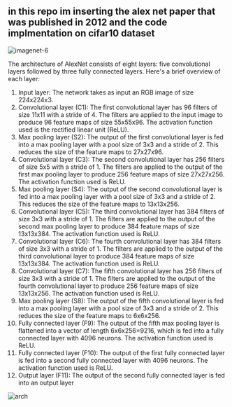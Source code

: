 ## in this repo im inserting the alex net paper that was published in 2012 and the code implmentation on cifar10 dataset 

![imagenet-6](https://user-images.githubusercontent.com/92921252/231774782-0e86ae45-6b29-42dc-9cae-52f9dec10b1a.png)


The architecture of AlexNet consists of eight layers: five convolutional layers followed by three fully connected layers. Here's a brief overview of each layer:
1.	Input layer: The network takes as input an RGB image of size 224x224x3.
2.	Convolutional layer (C1): The first convolutional layer has 96 filters of size 11x11 with a stride of 4. The filters are applied to the input image to produce 96 feature maps of size 55x55x96. The activation function used is the rectified linear unit (ReLU).
3.	Max pooling layer (S2): The output of the first convolutional layer is fed into a max pooling layer with a pool size of 3x3 and a stride of 2. This reduces the size of the feature maps to 27x27x96.
4.	Convolutional layer (C3): The second convolutional layer has 256 filters of size 5x5 with a stride of 1. The filters are applied to the output of the first max pooling layer to produce 256 feature maps of size 27x27x256. The activation function used is ReLU.
5.	Max pooling layer (S4): The output of the second convolutional layer is fed into a max pooling layer with a pool size of 3x3 and a stride of 2. This reduces the size of the feature maps to 13x13x256.
6.	Convolutional layer (C5): The third convolutional layer has 384 filters of size 3x3 with a stride of 1. The filters are applied to the output of the second max pooling layer to produce 384 feature maps of size 13x13x384. The activation function used is ReLU.
7.	Convolutional layer (C6): The fourth convolutional layer has 384 filters of size 3x3 with a stride of 1. The filters are applied to the output of the third convolutional layer to produce 384 feature maps of size 13x13x384. The activation function used is ReLU.
8.	Convolutional layer (C7): The fifth convolutional layer has 256 filters of size 3x3 with a stride of 1. The filters are applied to the output of the fourth convolutional layer to produce 256 feature maps of size 13x13x256. The activation function used is ReLU.
9.	Max pooling layer (S8): The output of the fifth convolutional layer is fed into a max pooling layer with a pool size of 3x3 and a stride of 2. This reduces the size of the feature maps to 6x6x256.
10.	Fully connected layer (F9): The output of the fifth max pooling layer is flattened into a vector of length 6x6x256=9216, which is fed into a fully connected layer with 4096 neurons. The activation function used is ReLU.
11.	Fully connected layer (F10): The output of the first fully connected layer is fed into a second fully connected layer with 4096 neurons. The activation function used is ReLU.
12.	Output layer (F11): The output of the second fully connected layer is fed into an output layer

![arch](https://user-images.githubusercontent.com/92921252/231774901-b4734e6c-1a4d-4110-bdbd-cb85d3c380fb.jpg)
